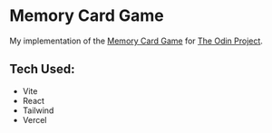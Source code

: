 # Memory Card Game

My implementation of the [Memory Card Game](https://www.theodinproject.com/lessons/node-path-react-new-memory-card)
for [The Odin Project](https://www.theodinproject.com/).

## Tech Used:

- Vite
- React
- Tailwind
- Vercel
